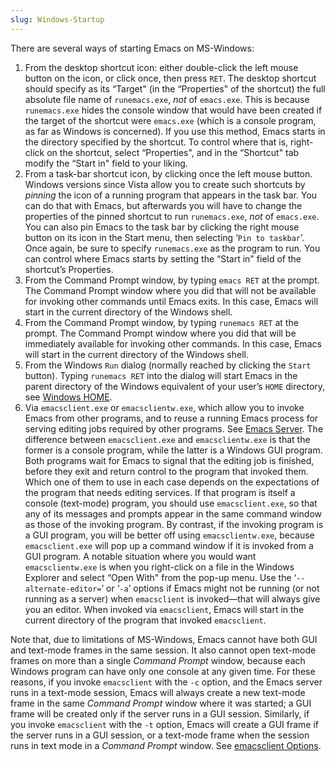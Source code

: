 ```yaml
---
slug: Windows-Startup
---
```


There are several ways of starting Emacs on MS-Windows:

1.  From the desktop shortcut icon: either double-click the left mouse button on the icon, or click once, then press `RET`. The desktop shortcut should specify as its “Target" (in the “Properties" of the shortcut) the full absolute file name of `runemacs.exe`, *not* of `emacs.exe`. This is because `runemacs.exe` hides the console window that would have been created if the target of the shortcut were `emacs.exe` (which is a console program, as far as Windows is concerned). If you use this method, Emacs starts in the directory specified by the shortcut. To control where that is, right-click on the shortcut, select “Properties", and in the “Shortcut" tab modify the “Start in" field to your liking.
2.  From a task-bar shortcut icon, by clicking once the left mouse button. Windows versions since Vista allow you to create such shortcuts by *pinning* the icon of a running program that appears in the task bar. You can do that with Emacs, but afterwards you will have to change the properties of the pinned shortcut to run `runemacs.exe`, *not* of `emacs.exe`. You can also pin Emacs to the task bar by clicking the right mouse button on its icon in the Start menu, then selecting ‘`Pin to taskbar`’. Once again, be sure to specify `runemacs.exe` as the program to run. You can control where Emacs starts by setting the “Start in" field of the shortcut’s Properties.
3.  From the Command Prompt window, by typing `emacs RET` at the prompt. The Command Prompt window where you did that will not be available for invoking other commands until Emacs exits. In this case, Emacs will start in the current directory of the Windows shell.
4.  From the Command Prompt window, by typing `runemacs RET` at the prompt. The Command Prompt window where you did that will be immediately available for invoking other commands. In this case, Emacs will start in the current directory of the Windows shell.
5.  From the Windows `Run` dialog (normally reached by clicking the `Start` button). Typing `runemacs RET` into the dialog will start Emacs in the parent directory of the Windows equivalent of your user’s `HOME` directory, see [Windows HOME](Windows-HOME).
6.  Via `emacsclient.exe` or `emacsclientw.exe`, which allow you to invoke Emacs from other programs, and to reuse a running Emacs process for serving editing jobs required by other programs. See [Emacs Server](Emacs-Server). The difference between `emacsclient.exe` and `emacsclientw.exe` is that the former is a console program, while the latter is a Windows GUI program. Both programs wait for Emacs to signal that the editing job is finished, before they exit and return control to the program that invoked them. Which one of them to use in each case depends on the expectations of the program that needs editing services. If that program is itself a console (text-mode) program, you should use `emacsclient.exe`, so that any of its messages and prompts appear in the same command window as those of the invoking program. By contrast, if the invoking program is a GUI program, you will be better off using `emacsclientw.exe`, because `emacsclient.exe` will pop up a command window if it is invoked from a GUI program. A notable situation where you would want `emacsclientw.exe` is when you right-click on a file in the Windows Explorer and select “Open With" from the pop-up menu. Use the ‘`--alternate-editor=`’ or ‘`-a`’ options if Emacs might not be running (or not running as a server) when `emacsclient` is invoked—that will always give you an editor. When invoked via `emacsclient`, Emacs will start in the current directory of the program that invoked `emacsclient`.

Note that, due to limitations of MS-Windows, Emacs cannot have both GUI and text-mode frames in the same session. It also cannot open text-mode frames on more than a single *Command Prompt* window, because each Windows program can have only one console at any given time. For these reasons, if you invoke `emacsclient` with the `-c` option, and the Emacs server runs in a text-mode session, Emacs will always create a new text-mode frame in the same *Command Prompt* window where it was started; a GUI frame will be created only if the server runs in a GUI session. Similarly, if you invoke `emacsclient` with the `-t` option, Emacs will create a GUI frame if the server runs in a GUI session, or a text-mode frame when the session runs in text mode in a *Command Prompt* window. See [emacsclient Options](emacsclient-Options).
